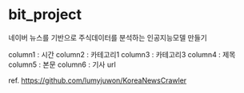 # bit_project

네이버 뉴스를 기반으로 주식데이터를 분석하는 인공지능모델 만들기


column1 : 시간
column2 : 카테고리1
column3 : 카테고리3
column4 : 제목
column5 : 본문
column6 : 기사 url

ref. https://github.com/lumyjuwon/KoreaNewsCrawler
